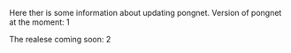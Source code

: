 Here ther is some information about updating pongnet.
Version of pongnet at the moment: 1

The realese coming soon: 2
